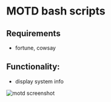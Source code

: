 # MOTD bash scripts

## Requirements
- fortune, cowsay

## Functionality:
 -  display system info

<img src='https://raw.githubusercontent.com/xTrinch/update-motd.d/master/motd-screenshot.PNG' alt='motd screenshot'>
